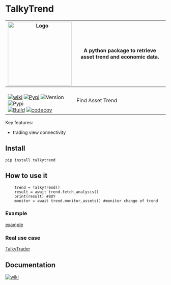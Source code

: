 # TalkyTrend 

| <img width="200" alt="Logo" src="https://user-images.githubusercontent.com/8766259/226854338-e900f69e-d884-4a9a-90b1-b3dde7711b31.png"> | A python package to retrieve asset trend and economic data. |
| ------------- | ------------- |
|<br> [![wiki](https://img.shields.io/badge/🪙🗿-wiki-0080ff)](https://talkytrader.gitbook.io/talky/) [![Pypi](https://badgen.net/badge/icon/talkytrend?icon=pypi&label)](https://pypi.org/project/talkytrend/) ![Version](https://img.shields.io/pypi/v/talkytrend)<br>  ![Pypi](https://img.shields.io/pypi/dm/talkytrend)<br> [![Build](https://github.com/mraniki/talkytrend/actions/workflows/%E2%9C%A8Flow.yml/badge.svg)](https://github.com/mraniki/talkytrend/actions/workflows/%E2%9C%A8Flow.yml) [![codecov](https://codecov.io/gh/mraniki/TalkyTrend/branch/main/graph/badge.svg?token=WAHUEMAJN6)](https://codecov.io/gh/mraniki/TalkyTrend) | Find Asset Trend |

Key features:

- trading view connectivity

## Install

`pip install talkytrend`

## How to use it

```
    trend = TalkyTrend()
    result = await trend.fetch_analysis()
    print(result) #BUY
    monitor = await trend.monitor_assets() #monitor change of trend

```

### Example

[example](https://github.com/mraniki/talkytrend/blob/main/examples/example.py)

### Real use case

[TalkyTrader](https://github.com/mraniki/tt)

## Documentation


[![wiki](https://img.shields.io/badge/🪙🗿-wiki-0080ff)](https://talkytrader.gitbook.io/talky/)
